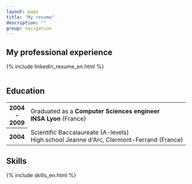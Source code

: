 ```yaml
---
layout: page
title: "My resume"
description: ""
group: navigation
---
```

## My professional experience

<table class="table professional">

{% include linkedin_resume_en.html %}

</table>

## Education

<table class="table education">
	<tr>
		<th>2004 <br/>-<br/>2009</th>
		<td>
			Graduated as a <strong>Computer Sciences engineer</strong><br/>
			<strong>INSA Lyon</strong> (France)
		</td>
	</tr>
	<tr>
		<th>2004</th>
		<td>
			Scientific Baccalaureate (A-levels)<br/>
			High school Jeanne d'Arc, Clermont-Ferrand (France)
		</td>
	</tr>
</table>

## Skills

<table class="table professional">

{% include skills_en.html %}

</table>